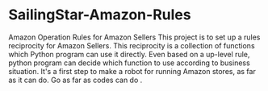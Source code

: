 # SailingStar-Amazon-Rules
Amazon Operation Rules for Amazon Sellers
This project is to set up a rules reciprocity for Amazon Sellers.  This reciprocity is a collection of functions which Python program can use it directly. Even based on a up-level rule, python program can decide which function to use according to business situation. It's a first step to make a robot for running Amazon stores, as far as it can do.
Go as far as codes can do .
